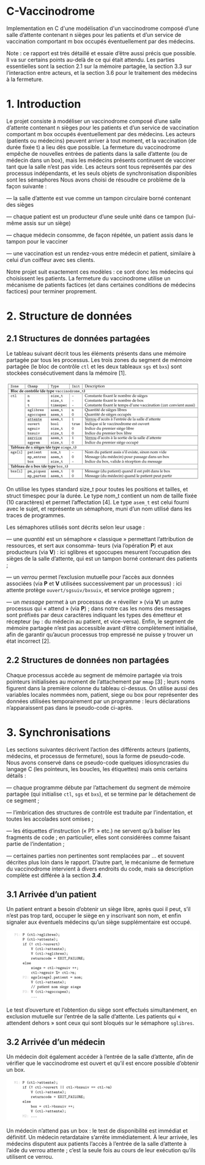 # C-Vaccinodrome
Implementation en C d'une modélisation d'un vaccinodrome composé d’une salle d’attente contenant n sièges pour les patients et d’un service de vaccination comportant m box occupés éventuellement par des médecins.

Note : ce rapport est très détaillé et essaie d’être aussi précis que possible. Il va sur certains points au-delà
de ce qui était attendu. Les parties essentielles sont la section 2.1 sur la mémoire partagée, la section 3.3 sur
l’interaction entre acteurs, et la section 3.6 pour le traitement des médecins à la fermeture.


# 1. Introduction

Le projet consiste à modéliser un vaccinodrome composé d’une salle d’attente contenant n sièges pour les patients et d’un service de vaccination comportant m box occupés éventuellement par des médecins. Les acteurs
(patients ou médecins) peuvent arriver à tout moment, et la vaccination (de durée fixée t) a lieu dès que possible. La fermeture du vaccinodrome empêche de nouvelles entrées de patients dans la salle d’attente (ou de médecin dans un box), mais les médecins présents continuent de vacciner tant que la salle n’est pas vide. Les acteurs sont tous représentés par des processus indépendants, et les seuls objets de synchronisation disponibles sont les sémaphores
Nous avons choisi de résoudre ce problème de la façon suivante :

— la salle d’attente est vue comme un tampon circulaire borné contenant des sièges 

— chaque patient est un producteur d’une seule unité dans ce tampon (lui-même assis sur un siège)

— chaque médecin consomme, de façon répétée, un patient assis dans le tampon pour le vacciner

— une vaccination est un rendez-vous entre médecin et patient, similaire à celui d’un coiffeur avec ses clients.

Notre projet suit exactement ces modèles : ce sont donc les médecins qui choisissent les patients. La fermeture du vaccinodrome utilise un mécanisme de patients factices (et dans certaines conditions de médecins factices) pour terminer proprement.


# 2. Structure de données
## 2.1 Structures de données partagées

Le tableau suivant décrit tous les éléments présents dans une mémoire partagée par tous les processus. Les trois
zones du segment de mémoire partagée (le bloc de contrôle ```ctl``` et les deux tableaux ```sgs``` et ```bxs```) sont stockées consécutivement dans la mémoire [1].

![Structures de données partagées](assets/vdm2.1.png)

On utilise les types standard size_t pour toutes les positions et tailles, et struct timespec pour la durée. Le
type nom_t contient un nom de taille fixée (10 caractères) et permet l’affectation [4]. Le type `asem_t` est celui
fourni avec le sujet, et représente un sémaphore, muni d’un nom utilisé dans les traces de programmes.

Les sémaphores utilisés sont décrits selon leur usage :

— une *quantité* est un sémaphore « classique » permettant l’attribution de ressources, et sert aux consomma-
teurs (via l’opération **P**) et aux producteurs (via **V**) : ici sglibres et sgoccupes mesurent l’occupation des
sièges de la salle d’attente, qui est un tampon borné contenant des patients ;

— un *verrou* permet l’exclusion mutuelle pour l’accès aux données associées (via **P** et **V** utilisées successivement par un processus) : ici attente protège `ouvert/sgsuiv/bxsuiv`, et service protège sgprem ;

— un *message* permet à un processus de « réveiller » (via **V**) un autre processus qui « attend » (via **P**) ; dans
notre cas les noms des messages sont préfixés par deux caractères indiquant les types des émetteur et
récepteur (`mp` : du médecin au patient, et vice-versa).
Enfin, le segment de mémoire partagée n’est pas accessible avant d’être complètement initialisé, afin de garantir
qu’aucun processus trop empressé ne puisse y trouver un état incorrect [2].

## 2.2 Structures de données non partagées
Chaque processus accède au segment de mémoire partagée via trois pointeurs initialisées au moment de l’attachement par `mmap` [3] ; leurs noms figurent dans la première colonne du tableau ci-dessus. On utilise aussi des variables locales nommées nom, patient, siege ou box pour représenter des données utilisées temporairement par un programme : leurs déclarations n’apparaissent pas dans le pseudo-code ci-après.

# 3. Synchronisations
Les sections suivantes décrivent l’action des différents acteurs (patients, médecins, et processus de fermeture),
sous la forme de pseudo-code. Nous avons conservé dans ce pseudo-code quelques idiosyncrasies du langage
C (les pointeurs, les boucles, les étiquettes) mais omis certains détails :

— chaque programme débute par l’attachement du segment de mémoire partagée (qui initialise `ctl`, `sgs` et
`bxs`), et se termine par le détachement de ce segment ;

— l’imbrication des structures de contrôle est traduite par l’indentation, et toutes les accolades sont omises ;

— les étiquettes d’instruction (« P1: » etc.) ne servent qu’à baliser les fragments de code ; en particulier, elles
sont considérées comme faisant partie de l’indentation ;

— certaines parties non pertinentes sont remplacées par ... et souvent décrites plus loin dans le rapport.
D’autre part, le mécanisme de fermeture du vaccinodrome intervient à divers endroits du code, mais sa description complète est différée à la section ***3.4***.

## 3.1 Arrivée d’un patient
Un patient entrant a besoin d’obtenir un siège libre, après quoi il peut, s’il n’est pas trop tard, occuper le siège
en y inscrivant son nom, et enfin signaler aux éventuels médecins qu’un siège supplémentaire est occupé.

![Arrivée d’un patient](assets/vdm3.1.png)

Le test d’ouverture et l’obtention du siège sont effectués simultanément, en exclusion mutuelle sur l’entrée de
la salle d’attente. Les patients qui « attendent dehors » sont ceux qui sont bloqués sur le sémaphore `sglibres`.

## 3.2 Arrivée d’un médecin
Un médecin doit également accéder à l’entrée de la salle d’attente, afin de vérifier que le vaccinodrome est
ouvert et qu’il est encore possible d’obtenir un box.

![Arrivée d’un médecin](assets/vdm3.2.png)

Un médecin n’attend pas un box : le test de disponibilité est immédiat et définitif. Un médecin retardataire
s’arrête immédiatement. À leur arrivée, les médecins disputent aux patients l’accès à l’entrée de la salle d’attente
à l’aide du verrou attente ; c’est la seule fois au cours de leur exécution qu’ils utilisent ce verrou.